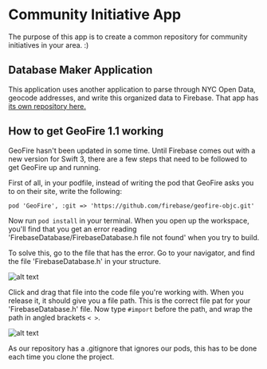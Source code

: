 # Community Initiative App

The purpose of this app is to create a common repository for community initiatives in your area. :)


## Database Maker Application
This application uses another application to parse through NYC Open Data, geocode addresses, and write this organized data to Firebase. That app has [its own repository here.](https://github.com/Chrisb616/lemonHandshakeDatabaseMaker)

## How to get GeoFire 1.1 working
GeoFire hasn't been updated in some time. Until Firebase comes out with a new version for Swift 3, there are a few steps that need to be followed to get GeoFire up and running.

First of all, in your podfile, instead of writing the pod that GeoFire asks you to on their site, write the following:

`pod 'GeoFire', :git => 'https://github.com/firebase/geofire-objc.git'`

Now run `pod install` in  your terminal. When you open up the workspace, you'll find that you get an error reading 'FirebaseDatabase/FirebaseDatabase.h file not found' when you try to build.

To solve this, go to the file that has the error. Go to your navigator, and find the file 'FirebaseDatabase.h' in your structure.

![alt text](http://i.imgur.com/E2po94Z.png "Find the FirebaseDatabase.h file")

Click and drag that file into the code file you're working with. When you release it, it should give you a file path. This is the correct file pat for your 'FirebaseDatabase.h' file. Now type `#import` before the path, and wrap the path in angled brackets `< >`.

![alt text](http://i.imgur.com/duiX4O0.png "#import the file path")

As our repository has a .gitignore that ignores our pods, this has to be done each time you clone the project.
